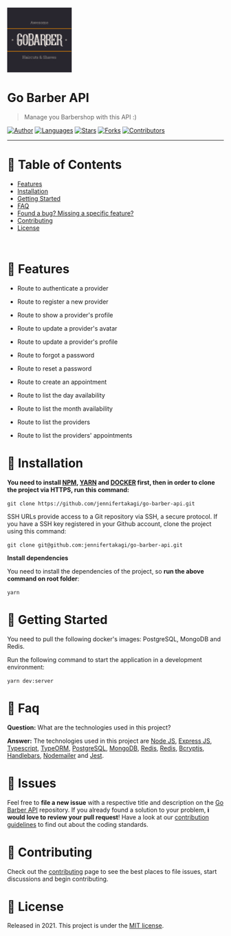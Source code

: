 <p align="left">
   <img src="docs/logo.png" width="150"/>
</p>

# Go Barber API

> Manage you Barbershop with this API :)

[![Author](https://img.shields.io/badge/author-jennifertakagi-ff9000?style=flat-square)](https://github.com/jennifertakagi)
[![Languages](https://img.shields.io/github/languages/count/jennifertakagi/go-barber-api?color=%23ff9000&style=flat-square)](#)
[![Stars](https://img.shields.io/github/stars/jennifertakagi/go-barber-api?color=ff9000&style=flat-square)](https://github.com/jennifertakagi/go-barber-api/stargazers)
[![Forks](https://img.shields.io/github/forks/jennifertakagi/go-barber-api?color=%23ff9000&style=flat-square)](https://github.com/jennifertakagi/go-barber-api/network/members)
[![Contributors](https://img.shields.io/github/contributors/jennifertakagi/go-barber-api?color=ff9000&style=flat-square)](https://github.com/jennifertakagi/go-barber-api/graphs/contributors)

---

# :pushpin: Table of Contents

* [Features](#rocket-features)
* [Installation](#construction_worker-installation)
* [Getting Started](#runner-getting-started)
* [FAQ](#postbox-faq)
* [Found a bug? Missing a specific feature?](#bug-issues)
* [Contributing](#tada-contributing)
* [License](#closed_book-license)

<br />

# :rocket: Features

* Route to authenticate a provider
* Route to register a new provider
* Route to show a provider's profile
* Route to update a provider's avatar
* Route to update a provider's profile

* Route to forgot a password
* Route to reset a password

* Route to create an appointment
* Route to list the day availability
* Route to list the month availability
* Route to list the providers
* Route to list the providers' appointments


# :construction_worker: Installation

**You need to install [NPM](https://www.npmjs.com/), [YARN](https://yarnpkg.com/) and [DOCKER](https://www.docker.com/) first, then in order to clone the project via HTTPS, run this command:**

```git clone https://github.com/jennifertakagi/go-barber-api.git```

SSH URLs provide access to a Git repository via SSH, a secure protocol. If you have a SSH key registered in your Github account, clone the project using this command:

```git clone git@github.com:jennifertakagi/go-barber-api.git```

**Install dependencies**

You need to install the dependencies of the project, so **run the above command on root folder**:

```yarn```


# :runner: Getting Started

You need to pull the following docker's images: PostgreSQL, MongoDB and Redis.

Run the following command to start the application in a development environment:

```yarn dev:server```


# :postbox: Faq

**Question:** What are the technologies used in this project?

**Answer:** The technologies used in this project are [Node JS](https://nodejs.org/en/), [Express JS](https://expressjs.com/), [Typescript](https://www.typescriptlang.org/), [TypeORM](https://typeorm.io/#/), [PostgreSQL](https://www.postgresql.org/), [MongoDB](https://www.mongodb.com/), [Redis](https://redis.io/), [Redis](https://redis.io/), [Bcryptjs](https://www.npmjs.com/package/bcryptjs), [Handlebars](https://handlebarsjs.com/), [Nodemailer](https://nodemailer.com/about/) and [Jest](https://jestjs.io/).

# :bug: Issues

Feel free to **file a new issue** with a respective title and description on the [Go Barber API](https://github.com/jennifertakagi/go-barber-api/issues) repository. If you already found a solution to your problem, **i would love to review your pull request**! Have a look at our [contribution guidelines](https://github.com/jennifertakagi/go-barber-api/blob/master/CONTRIBUTING.md) to find out about the coding standards.

# :tada: Contributing

Check out the [contributing](https://github.com/jennifertakagi/go-barber-api/blob/master/CONTRIBUTING.md) page to see the best places to file issues, start discussions and begin contributing.

# :closed_book: License

Released in 2021.
This project is under the [MIT license](https://github.com/jennifertakagi/go-barber-api/master/LICENSE).
